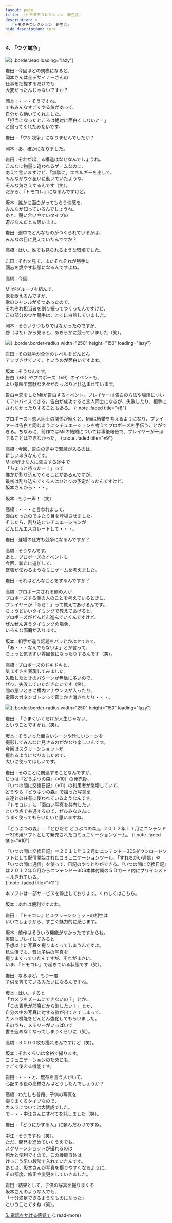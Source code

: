 ```yaml
---
layout: page
title: 『トモダチコレクション　新生活』
description: >
  『トモダチコレクション　新生活』
hide_description: ture
---
```


### 4. 「ウケ競争」

![](/interviews/jp/3ds/ec6j/vol1/img/mainvisual4.jpg){:.border.lead loading="lazy"}

岩田
: 今回ほどの規模になると、<br>岡本さんは全デザイナーさんの<br>仕事を把握するだけでも<br>大変だったんじゃないですか？

岡本
: ・・・そうですね。<br>でもみんなすごくやる気があって、<br>自分から動いてくれました。<br>「担当になったところは絶対に面白くしないと！」<br>と思ってくれたみたいです。

岩田
: 「ウケ競争」になりませんでしたか？

岡本
: あ、確かになりました。

岩田
: それが起こる構造はなぜなんでしょうね。<br>こんなに物量に追われるゲームなのに、<br>あえて言いますけど、「無駄に」エネルギーを出して、<br>みんながウケ狙いに動いていたような、<br>そんな気さえするんです（笑）。<br>だから、『トモコレ』になるんですけど。

坂本
: 誰かに面白がってもらう快感を、<br>みんなが知っているんでしょうね。<br>あと、競い合いやすいタイプの<br>遊びなんだとも思います。

岩田
: 途中でどんなものがつくられているかは、<br>みんなの目に見えていたんですか？

高橋
: はい。誰でも見られるような環境でした。

岩田
: それを見て、またそれぞれが勝手に<br>闘志を燃やす状態になるんですよね。

高橋
: 今回、

Miiがグループを組んで、<br>歌を歌えるんですが、<br>歌のジャンルが６つあったので、<br>それぞれ担当者を割り振ってつくったんですけど、<br>この部分のウケ競争は、とくに白熱していました。

岡本
: そういうつもりではなかったのですが、<br>傍（はた）から見ると、あきらかに競っていました（笑）。

![](/interviews/jp/3ds/ec6j/vol1/img/photo11.jpg){:.border.border-radius width="250" height="150"  loading="lazy"}

岩田
: その競争が全体のレベルをどんどん<br>アップさせていく、というのが面白いですよね。

坂本
: そうなんです。<br>告白（※8）やプロポーズ（※9）のイベントも、<br>よい意味で無駄なネタがたっぷりと仕込まれています。


告白＝恋をしたMiiが告白するイベント。プレイヤーは告白の方法や場所についてアドバイスできる。告白が成功すると恋人同士になるが、失敗したり、相手にされなかったりすることもある。
{:.note .faded title="※8"}


プロポーズ＝恋人同士の関係が続くと、Miiは結婚を考えるようになり、プレイヤーは告白と同じようにシチュエーションを考えてプロポーズを手伝うことができる。ちなみに、前作ではMiiの結婚については事後報告で、プレイヤーが干渉することはできなかった。
{:.note .faded title="※9"}

高橋
: 今回、告白の途中で邪魔が入るのは、<br>新しいネタなんです。<br>Miiが好きな人に告白する途中で<br>「ちょっと待ったー！」って<br>誰かが割り込んでくることがあるんですが、<br>最初は割り込んでくる人はひとりの予定だったんですけど、<br>坂本さんから・・・。

坂本
: もう一声！（笑）

高橋
: ・・・と言われまして、<br>面白かったのでふたり目を登場させました。<br>そしたら、割り込むシチュエーションが<br>どんどんエスカレートして・・・。

岩田
: 登場の仕方も競争になるんですか？

高橋
: そうなんです。<br>あと、プロポーズのイベントも<br>今回、新たに追加して、<br>緊張が伝わるようなミニゲームを考えました。

岩田
: それはどんなことをするんですか？

高橋
: プロポーズされる側の人が<br>プロポーズする側の人のことを考えているときに、<br>プレイヤーが「今だ！」って教えてあげるんです。<br>ちょうどいいタイミングで教えてあげると、<br>プロポーズがどんどん進んでいくんですけど、<br>ぜんぜん違うタイミングの場合、<br>いろんな邪魔が入ります。

坂本
: 相手が違う話題をバッとかぶせてきて、<br>「あ・・・なんでもないよ」とか言って、<br>ちょっと気まずい雰囲気になったりするんです（笑）。

高橋
: プロポーズのドキドキと、<br>気まずさを表現してみました。<br>失敗したときのパターンが無駄に多いので、<br>ぜひ、失敗していただきたいです（笑）。<br>間の悪いときに構内アナウンスが入ったり、<br>電車のガタンゴトンって音にかき消されたり・・・。

![](/interviews/jp/3ds/ec6j/vol1/img/photo12.jpg){:.border.border-radius width="250" height="150"  loading="lazy"}

岩田
: 「うまくいくだけが人生じゃない」<br>ということですかね（笑）。

坂本
: そういった面白いシーンや珍しいシーンを<br>撮影してみんなに見せるのがかなり楽しいんです。<br>今回はスクリーンショットが<br>撮れるようになりましたので、<br>大いに使ってほしいです。

岩田
: そのことに関連することなんですが、<br>じつは『どうぶつの森』（※10）の発売後、<br>『いつの間に交換日記』（※11）の利用者が急増していて、<br>どうやら『どうぶつの森』で撮った写真を<br>友達との共有に使われているようなんです。<br>『トモコレ』も「面白い写真を共有したい」<br>という点で共通するので、ぜひみなさんに<br>うまく使ってもらいたいと思いますね。


『どうぶつの森』＝『とびだせ どうぶつの森』。２０１２年１１月にニンテンドー3DS用ソフトとして発売されたコミュニケーションゲーム。
{:.note .faded title="※10"}


『いつの間に交換日記』＝２０１１年１２月にニンテンドー3DSダウンロードソフトとして配信開始されたコミュニケーションツール。「すれちがい通信」や「いつの間に通信」を使って、日記のやりとりができる。『いつの間に交換日記』は２０１２年５月からニンテンドー3DS本体付属のＳＤカード内にプリインストールされている。<br/>
{:.note .faded title="※11"}

本ソフトは一部サービスを停止しております。くわしくはこちら。

坂本
: あれは便利ですよね。

岩田
: 『トモコレ』とスクリーンショットの相性は<br>いいでしょうから、すごく魅力的に感じます。

坂本
: 前作はそういう機能がなかったですからね。<br>実際にプレイしてみると<br>予想以上に写真を撮りまくってしまうんですよ。<br>私生活でも、昔は子供の写真を<br>撮りまくっていたんですが、それがまさに、<br>いま、『トモコレ』で起きている状態です（笑）。

岩田
: なるほど。もう一度<br>子供を育てているみたいになるんですね。

坂本
: はい。すると<br>「カメラをズームにできないの？」とか、<br>「この表示が邪魔だから消したい！」とか、<br>自分の中の写真に対する欲が出てきてしまって、<br>カメラ機能をどんどん強化してもらいました。<br>そのうち、メモリーがいっぱいで<br>書き込めなくなってしまうくらいに（笑）。

高橋
: ３０００枚も撮れるんですけど（笑）。

坂本
: それくらいは余裕で撮ります。<br>コミュニケーションのためにも、<br>すごく使える機能です。

岩田
: ・・・と、無茶を言う人がいて、<br>心配する役の高橋さんはどうしたんでしょうか？ 

高橋
: わたしも普段、子供の写真を<br>撮りまくるタイプなので、<br>カメラについては大賛成でした。<br>で・・・中江さんにすべてを託しました（笑）。

岩田
: 「どうにかする人」に頼んだわけですね。

中江
: そうですね（笑）。<br>ただ、開発を進めていくうえでも、<br>スクリーンショットが撮れるのは<br>何かと便利ですので、この機能自体は<br>けっこう早い段階で入れていたんです。<br>あとは、坂本さんが写真を撮りやすくなるように、<br>その都度、修正や変更をしていきました。

岩田
: 結果として、子供の写真を撮りまくる<br>坂本さんのような人でも、<br>「十分満足できるようなものになった」<br>ということですね（笑）。



[5. 電話をかける感覚で](5.md)
{:.read-more}
